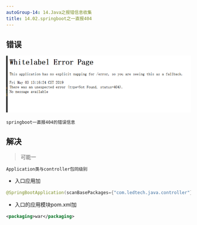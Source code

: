 ```yaml
---
autoGroup-14: 14.Java之报错信息收集
title: 14.02.springboot之一直报404
---
```


## 错误

![](./image/14.02-1.png)

```
springboot一直报404的错误信息
```

## 解决

> 可能一
```
Application类与controller包同级别
```

- 入口应用加

```java
@SpringBootApplication(scanBasePackages={"com.ledtech.java.controller"})
```

- 入口的应用模块pom.xml加

```xml
<packaging>war</packaging>
```

